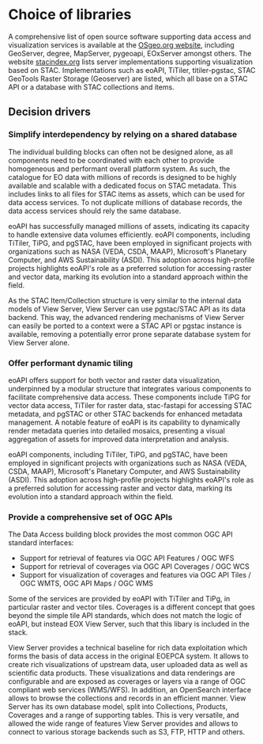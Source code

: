 # Choice of libraries

A comprehensive list of open source software supporting data access and visualization services is available at
the [OSgeo.org website](https://www.osgeo.org/projects/), including GeoServer, degree, MapServer, pygeoapi, EOxServer amongst others.
The website [stacindex.org](https://stacindex.org/ecosystem?category=Visualization) lists server implementations 
supporting visualization based on STAC. Implementations such as eoAPI, TiTiler, titiler-pgstac, STAC GeoTools Raster Storage (Geoserver) are
listed, which all base on a STAC API or a database with STAC collections and items.


## Decision drivers

### Simplify interdependency by relying on a shared database

The individual building blocks can often not be designed alone,
as all components need to be coordinated with each other to provide homogeneous and performant overall
platform system. As such, the catalogue for EO data with millions of records is designed to be
highly available and scalable with a dedicated focus on STAC metadata. This includes links to all files for
STAC items as assets, which can be used for data access services. To not duplicate millions of database
records, the data access services should rely the same database.

eoAPI has successfully managed millions of assets, indicating its capacity to handle extensive data volumes efficiently.
eoAPI components, including TiTiler, TiPG, and pgSTAC, have been employed in significant projects with
organizations such as NASA (VEDA, CSDA, MAAP), Microsoft's Planetary Computer, and AWS
Sustainability (ASDI). This adoption across high-profile projects highlights eoAPI's role as a preferred
solution for accessing raster and vector data, marking its evolution into a standard approach within the field.

As the STAC Item/Collection structure is very similar to the internal data models of View Server, 
View Server can use pgstac/STAC API as its data backend. This way, the
advanced rendering mechanisms of View Server can easily be ported to a context were a STAC API or
pgstac instance is available, removing a potentially error prone separate database system for View Server
alone.

### Offer performant dynamic tiling

eoAPI offers support for both vector and raster data visualization, underpinned by a modular structure that
integrates various components to facilitate comprehensive data access. These components include TiPG 
for vector data access, TiTiler for raster data, stac-fastapi for accessing STAC metadata, and pgSTAC or
other STAC backends for enhanced metadata management. A notable feature of eoAPI is its capability to
dynamically render metadata queries into detailed mosaics, presenting a visual aggregation of assets for
improved data interpretation and analysis.

eoAPI components, including TiTiler, TiPG, and pgSTAC, have been employed in significant projects with
organizations such as NASA (VEDA, CSDA, MAAP), Microsoft's Planetary Computer, and AWS
Sustainability (ASDI). This adoption across high-profile projects highlights eoAPI's role as a preferred
solution for accessing raster and vector data, marking its evolution into a standard approach within the field.

### Provide a comprehensive set of OGC APIs

The Data Access building block provides the most common OGC API standard interfaces:

* Support for retrieval of features via OGC API Features / OGC WFS
* Support for retrieval of coverages via OGC API Coverages / OGC WCS
* Support for visualization of coverages and features via OGC API Tiles / OGC WMTS, OGC API Maps / OGC WMS

Some of the services are provided by eoAPI with TiTiler and TiPg, in particular raster and vector tiles. 
Coverages is a different concept that goes beyond the simple tile API standards, which does not match the logic
of eoAPI, but instead EOX View Server, such that this libary is included in the stack.

View Server provides a technical baseline for rich data exploitation which forms the basis of data access in
the original EOEPCA system. It allows to create rich visualizations of upstream data, user uploaded data as
well as scientific data products. These visualizations and data renderings are configurable and are exposed
as coverages or layers via a range of OGC compliant web services (WMS/WFS). In addition, an
OpenSearch interface allows to browse the collections and records in an efficient manner. View Server has
its own database model, split into Collections, Products, Coverages and a range of supporting tables. This
is very versatile, and allowed the wide range of features View Server provides and allows to connect to
various storage backends such as S3, FTP, HTTP and others.